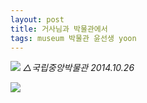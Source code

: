```yaml
---
layout: post
title: 거사님과 박물관에서
tags: museum 박물관 윤선생 yoon
---
```


![](https://lh6.googleusercontent.com/--NtcLSdlE-I/VJ-VnQPf6bI/AAAAAAAAJ2U/1a6nG6vLXk0/w758-h427-no/Museum-2014-10-16-27.png)
*△국립중앙박물관 2014.10.26*

![](https://lh5.googleusercontent.com/-I97cX5GQtKY/VJ-QWKnn8BI/AAAAAAAAJ1A/TSuMsHVGqCo/w758-h427-no/%E1%84%89%E1%85%A1%E1%86%AB%E1%84%8E%E1%85%A2%E1%86%A8%2B2014-10-16%2B%2B25.png)

